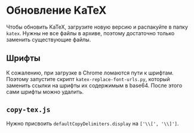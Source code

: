 # Обновление KaTeX

Чтобы обновить KaTeX, загрузите новую версию и распакуйте в папку `katex`. Нужны не все файлы в архиве, поэтому достаточно только заменить существующие файлы.

## Шрифты

К сожалению, при загрузке в Chrome ломаются пути к шрифтам. Поэтому запустите скрипт `katex-replace-font-urls.py`, который заменить ссылки на шрифты их содержимым в base64. После этого сами шрифты можно удалить.

## `copy-tex.js`

Нужно присвоить `defaultCopyDelimiters.display` на `['\\[', '\\]']`.
